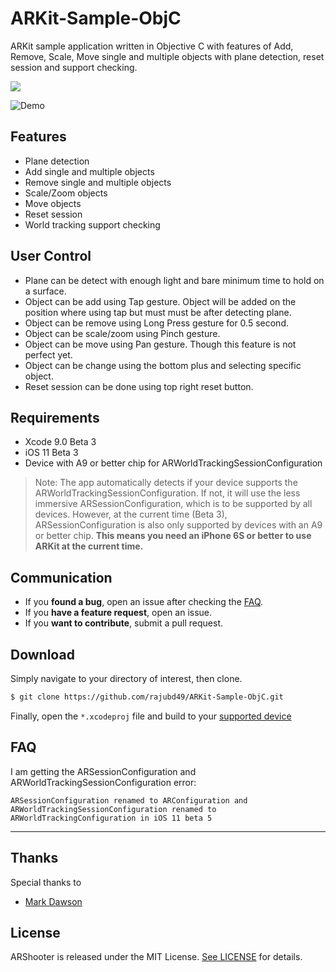 # ARKit-Sample-ObjC
ARKit sample application written in Objective C with features of Add, Remove, Scale, Move single and multiple objects with plane detection, reset session and support checking.

![](http://i67.tinypic.com/k1711g.jpg)

![Demo](http://i.makeagif.com/media/8-31-2017/j2JSmH.gif)

## Features

* Plane detection
* Add single and multiple objects
* Remove single and multiple objects
* Scale/Zoom objects
* Move objects
* Reset session
* World tracking support checking

## User Control

* Plane can be detect with enough light and bare minimum time to hold on a surface.
* Object can be add using Tap gesture. Object will be added on the position where using tap but must must be after detecting plane.
* Object can be remove using Long Press gesture for 0.5 second.
* Object can be scale/zoom using Pinch gesture.
* Object can be move using Pan gesture. Though this feature is not perfect yet.
* Object can be change using the bottom plus and selecting specific object.
* Reset session can be done using top right reset button.

## Requirements

* Xcode 9.0 Beta 3
* iOS 11 Beta 3
* Device with A9 or better chip for ARWorldTrackingSessionConfiguration

> Note: The app automatically detects if your device supports the ARWorldTrackingSessionConfiguration. If not, it will use the less immersive ARSessionConfiguration, which is to be supported by all devices. However, at the current time (Beta 3), ARSessionConfiguration is also only supported by devices with an A9 or better chip. **This means you need an iPhone 6S or better to use ARKit at the current time.**

## Communication

- If you **found a bug**, open an issue after checking the [FAQ](#faq).
- If you **have a feature request**, open an issue.
- If you **want to contribute**, submit a pull request.

## Download

Simply navigate to your directory of interest, then clone.

```bash
$ git clone https://github.com/rajubd49/ARKit-Sample-ObjC.git
```

Finally, open the `*.xcodeproj` file and build to your [supported device](#requirements)

## FAQ

I am getting the ARSessionConfiguration and ARWorldTrackingSessionConfiguration error:

`ARSessionConfiguration renamed to ARConfiguration and ARWorldTrackingSessionConfiguration renamed to ARWorldTrackingConfiguration in iOS 11 beta 5`

---

## Thanks

Special thanks to

* [Mark Dawson](https://github.com/markdaws)

## License

ARShooter is released under the MIT License. [See LICENSE](https://github.com/rajubd49/ARKit-Sample-ObjC/blob/master/LICENSE) for details.
